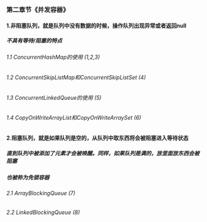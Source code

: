 ### 第二章节《并发容器》
#### 1.非阻塞队列，就是队列中没有数据的时候，操作队列出现异常或者返回null
##### 不具有等待/阻塞的特点
###### 1.1 ConcurrentHashMap的使用  (1,2,3)
###### 1.2 ConcurrentSkipListMap和ConcurrentSkipListSet  (4)
###### 1.3 ConcurrentLinkedQueue的使用  (5)
###### 1.4 CopyOnWriteArrayList和CopyOnWriteArraySet  (6)
#### 2.阻塞队列，就是如果队列是空的，从队列中取东西将会被阻塞进入等待状态
##### 直到队列中被添加了元素才会被唤醒。同样，如果队列是满的，放里面放东西会被阻塞
##### 也被称为免锁容器
###### 2.1 ArrayBlockingQueue  (7)
###### 2.2 LinkedBlockingQueue  (8)